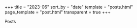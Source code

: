 +++
title = "2023-06"
sort_by = "date"
template = "posts.html"
page_template = "post.html"
transparent = true
+++

Posts
